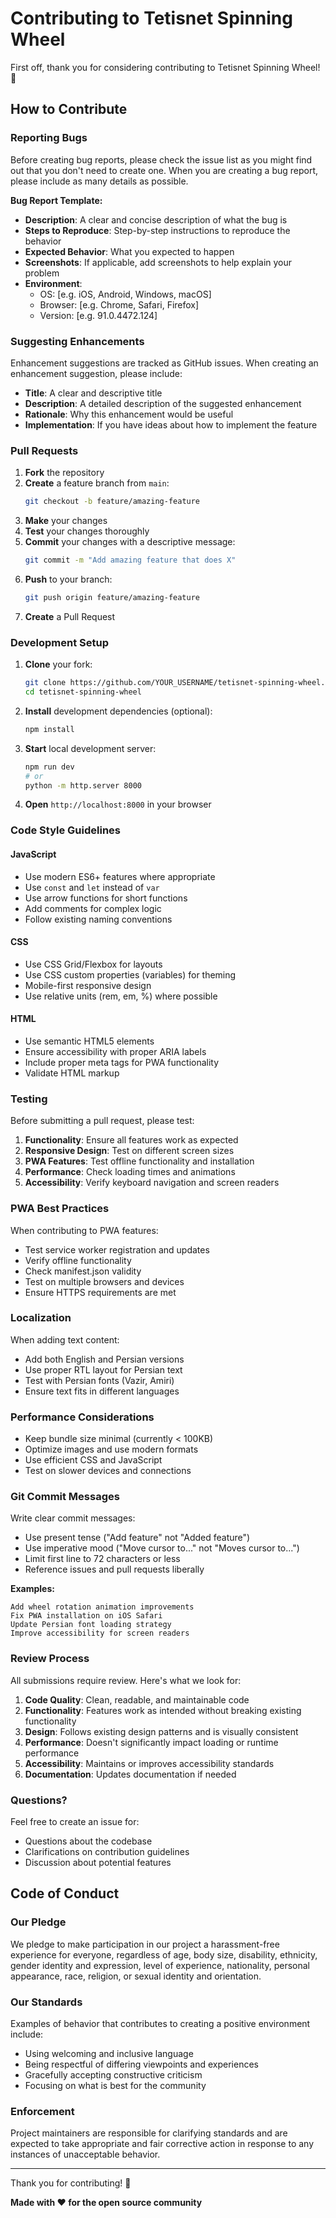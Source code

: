 # Contributing to Tetisnet Spinning Wheel

First off, thank you for considering contributing to Tetisnet Spinning Wheel! 🎉

## How to Contribute

### Reporting Bugs

Before creating bug reports, please check the issue list as you might find out that you don't need to create one. When you are creating a bug report, please include as many details as possible.

**Bug Report Template:**
- **Description**: A clear and concise description of what the bug is
- **Steps to Reproduce**: Step-by-step instructions to reproduce the behavior
- **Expected Behavior**: What you expected to happen
- **Screenshots**: If applicable, add screenshots to help explain your problem
- **Environment**: 
  - OS: [e.g. iOS, Android, Windows, macOS]
  - Browser: [e.g. Chrome, Safari, Firefox]
  - Version: [e.g. 91.0.4472.124]

### Suggesting Enhancements

Enhancement suggestions are tracked as GitHub issues. When creating an enhancement suggestion, please include:

- **Title**: A clear and descriptive title
- **Description**: A detailed description of the suggested enhancement
- **Rationale**: Why this enhancement would be useful
- **Implementation**: If you have ideas about how to implement the feature

### Pull Requests

1. **Fork** the repository
2. **Create** a feature branch from `main`:
   ```bash
   git checkout -b feature/amazing-feature
   ```
3. **Make** your changes
4. **Test** your changes thoroughly
5. **Commit** your changes with a descriptive message:
   ```bash
   git commit -m "Add amazing feature that does X"
   ```
6. **Push** to your branch:
   ```bash
   git push origin feature/amazing-feature
   ```
7. **Create** a Pull Request

### Development Setup

1. **Clone** your fork:
   ```bash
   git clone https://github.com/YOUR_USERNAME/tetisnet-spinning-wheel.git
   cd tetisnet-spinning-wheel
   ```

2. **Install** development dependencies (optional):
   ```bash
   npm install
   ```

3. **Start** local development server:
   ```bash
   npm run dev
   # or
   python -m http.server 8000
   ```

4. **Open** `http://localhost:8000` in your browser

### Code Style Guidelines

#### JavaScript
- Use modern ES6+ features where appropriate
- Use `const` and `let` instead of `var`
- Use arrow functions for short functions
- Add comments for complex logic
- Follow existing naming conventions

#### CSS
- Use CSS Grid/Flexbox for layouts
- Use CSS custom properties (variables) for theming
- Mobile-first responsive design
- Use relative units (rem, em, %) where possible

#### HTML
- Use semantic HTML5 elements
- Ensure accessibility with proper ARIA labels
- Include proper meta tags for PWA functionality
- Validate HTML markup

### Testing

Before submitting a pull request, please test:

1. **Functionality**: Ensure all features work as expected
2. **Responsive Design**: Test on different screen sizes
3. **PWA Features**: Test offline functionality and installation
4. **Performance**: Check loading times and animations
5. **Accessibility**: Verify keyboard navigation and screen readers

### PWA Best Practices

When contributing to PWA features:
- Test service worker registration and updates
- Verify offline functionality
- Check manifest.json validity
- Test on multiple browsers and devices
- Ensure HTTPS requirements are met

### Localization

When adding text content:
- Add both English and Persian versions
- Use proper RTL layout for Persian text
- Test with Persian fonts (Vazir, Amiri)
- Ensure text fits in different languages

### Performance Considerations

- Keep bundle size minimal (currently < 100KB)
- Optimize images and use modern formats
- Use efficient CSS and JavaScript
- Test on slower devices and connections

### Git Commit Messages

Write clear commit messages:
- Use present tense ("Add feature" not "Added feature")
- Use imperative mood ("Move cursor to..." not "Moves cursor to...")
- Limit first line to 72 characters or less
- Reference issues and pull requests liberally

**Examples:**
```
Add wheel rotation animation improvements
Fix PWA installation on iOS Safari
Update Persian font loading strategy
Improve accessibility for screen readers
```

### Review Process

All submissions require review. Here's what we look for:

1. **Code Quality**: Clean, readable, and maintainable code
2. **Functionality**: Features work as intended without breaking existing functionality
3. **Design**: Follows existing design patterns and is visually consistent
4. **Performance**: Doesn't significantly impact loading or runtime performance
5. **Accessibility**: Maintains or improves accessibility standards
6. **Documentation**: Updates documentation if needed

### Questions?

Feel free to create an issue for:
- Questions about the codebase
- Clarifications on contribution guidelines
- Discussion about potential features

## Code of Conduct

### Our Pledge

We pledge to make participation in our project a harassment-free experience for everyone, regardless of age, body size, disability, ethnicity, gender identity and expression, level of experience, nationality, personal appearance, race, religion, or sexual identity and orientation.

### Our Standards

Examples of behavior that contributes to creating a positive environment include:
- Using welcoming and inclusive language
- Being respectful of differing viewpoints and experiences
- Gracefully accepting constructive criticism
- Focusing on what is best for the community

### Enforcement

Project maintainers are responsible for clarifying standards and are expected to take appropriate and fair corrective action in response to any instances of unacceptable behavior.

---

Thank you for contributing! 🙏

**Made with ❤️ for the open source community** 